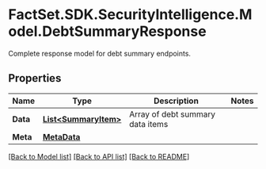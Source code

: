 # FactSet.SDK.SecurityIntelligence.Model.DebtSummaryResponse
Complete response model for debt summary endpoints.

## Properties

Name | Type | Description | Notes
------------ | ------------- | ------------- | -------------
**Data** | [**List&lt;SummaryItem&gt;**](SummaryItem.md) | Array of debt summary data items | 
**Meta** | [**MetaData**](MetaData.md) |  | 

[[Back to Model list]](../README.md#documentation-for-models) [[Back to API list]](../README.md#documentation-for-api-endpoints) [[Back to README]](../README.md)

